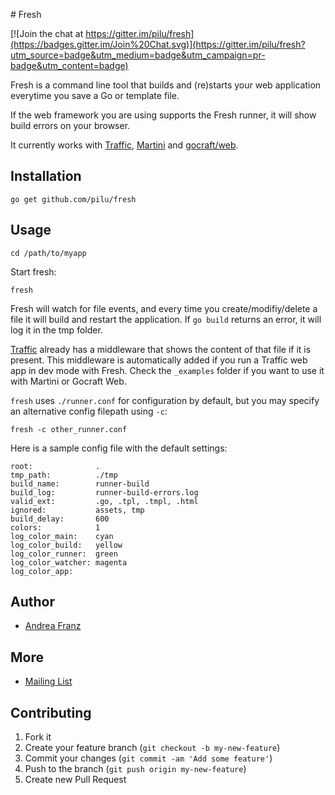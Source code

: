 # Fresh

[![Join the chat at https://gitter.im/pilu/fresh](https://badges.gitter.im/Join%20Chat.svg)](https://gitter.im/pilu/fresh?utm_source=badge&utm_medium=badge&utm_campaign=pr-badge&utm_content=badge)

Fresh is a command line tool that builds and (re)starts your web application everytime you save a Go or template file.

If the web framework you are using supports the Fresh runner, it will show build errors on your browser.

It currently works with [Traffic](https://github.com/pilu/traffic), [Martini](https://github.com/codegangsta/martini) and [gocraft/web](https://github.com/gocraft/web).

## Installation

    go get github.com/pilu/fresh

## Usage

    cd /path/to/myapp

Start fresh:

    fresh

Fresh will watch for file events, and every time you create/modifiy/delete a file it will build and restart the application.
If `go build` returns an error, it will log it in the tmp folder.

[Traffic](https://github.com/pilu/traffic) already has a middleware that shows the content of that file if it is present. This middleware is automatically added if you run a Traffic web app in dev mode with Fresh.
Check the `_examples` folder if you want to use it with Martini or Gocraft Web.

`fresh` uses `./runner.conf` for configuration by default, but you may specify an alternative config filepath using `-c`:

    fresh -c other_runner.conf

Here is a sample config file with the default settings:

    root:              .
    tmp_path:          ./tmp
    build_name:        runner-build
    build_log:         runner-build-errors.log
    valid_ext:         .go, .tpl, .tmpl, .html
    ignored:           assets, tmp
    build_delay:       600
    colors:            1
    log_color_main:    cyan
    log_color_build:   yellow
    log_color_runner:  green
    log_color_watcher: magenta
    log_color_app:

## Author

* [Andrea Franz](http://gravityblast.com)

## More

* [Mailing List](https://groups.google.com/d/forum/golang-fresh)

## Contributing

1. Fork it
2. Create your feature branch (`git checkout -b my-new-feature`)
3. Commit your changes (`git commit -am 'Add some feature'`)
4. Push to the branch (`git push origin my-new-feature`)
5. Create new Pull Request

